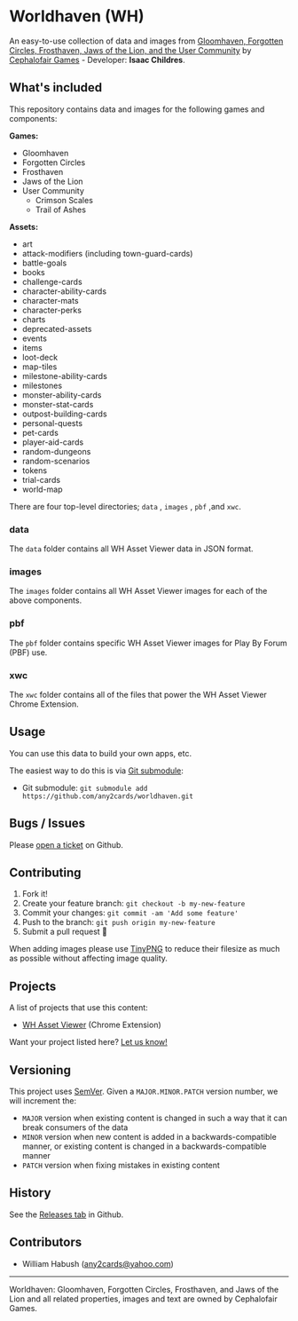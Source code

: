 # Worldhaven (WH)

An easy-to-use collection of data and images from [Gloomhaven, Forgotten Circles, Frosthaven, Jaws of the Lion, and the User Community](http://www.cephalofair.com/gloomhaven) by [Cephalofair Games](http://www.cephalofair.com/) - Developer: **Isaac Childres**.

## What's included

This repository contains data and images for the following games and components:

**Games:**
- Gloomhaven
- Forgotten Circles
- Frosthaven
- Jaws of the Lion
- User Community
	- Crimson Scales
	- Trail of Ashes

**Assets:**
- art
- attack-modifiers (including town-guard-cards)
- battle-goals
- books
- challenge-cards
- character-ability-cards
- character-mats
- character-perks
- charts
- deprecated-assets
- events
- items
- loot-deck
- map-tiles
- milestone-ability-cards
- milestones
- monster-ability-cards
- monster-stat-cards
- outpost-building-cards
- personal-quests
- pet-cards
- player-aid-cards
- random-dungeons
- random-scenarios
- tokens
- trial-cards
- world-map

There are four top-level directories; `data` , `images` , `pbf` ,and `xwc`.

### data

The `data` folder contains all WH Asset Viewer data in JSON format.

### images

The `images` folder contains all WH Asset Viewer images for each of the above components.

### pbf

The `pbf` folder contains specific WH Asset Viewer images for Play By Forum (PBF) use.

### xwc

The `xwc` folder contains all of the files that power the WH Asset Viewer Chrome Extension.

## Usage

You can use this data to build your own apps, etc.

The easiest way to do this is via [Git submodule](https://git-scm.com/book/en/v2/Git-Tools-Submodules#Starting-with-Submodules):

* Git submodule: `git submodule add https://github.com/any2cards/worldhaven.git`

## Bugs / Issues

Please [open a ticket](https://github.com/any2cards/worldhaven/issues/new) on Github.

## Contributing

1. Fork it!
2. Create your feature branch: `git checkout -b my-new-feature`
3. Commit your changes: `git commit -am 'Add some feature'`
4. Push to the branch: `git push origin my-new-feature`
5. Submit a pull request :tada:

When adding images please use [TinyPNG](https://tinypng.com/) to reduce their filesize as much as possible without affecting image quality.

## Projects

A list of projects that use this content:

- [WH Asset Viewer](https://chrome.google.com/webstore/detail/worldhaven-asset-viewer/ajdomkjjfinhkpjhlgjhihheomoieoci) (Chrome Extension)

Want your project listed here? [Let us know!](https://github.com/any2cards/worldhaven/issues/new?title=Add%20Project)

## Versioning

This project uses [SemVer](http://semver.org/). Given a `MAJOR.MINOR.PATCH` version number, we will increment the:
- `MAJOR` version when existing content is changed in such a way that it can break consumers of the data
- `MINOR` version when new content is added in a backwards-compatible manner, or existing content is changed in a backwards-compatible manner
- `PATCH` version when fixing mistakes in existing content

## History

See the [Releases tab](https://github.com/any2cards/worldhaven/releases) in Github.

## Contributors

- William Habush (any2cards@yahoo.com)

---

Worldhaven: Gloomhaven, Forgotten Circles, Frosthaven, and Jaws of the Lion and all related properties, images and text are owned by Cephalofair Games.

